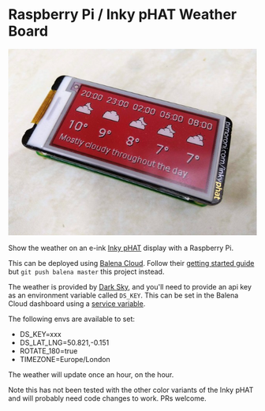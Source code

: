 # Raspberry Pi / Inky pHAT Weather Board

![Photo of the weather board](photo.jpg)

Show the weather on an e-ink [Inky pHAT](https://shop.pimoroni.com/products/inky-phat?variant=12549254217811) display with a Raspberry Pi.

This can be deployed using [Balena Cloud](https://www.balena.io/cloud). Follow their [getting started guide](https://www.balena.io/docs/learn/getting-started/raspberrypi3/nodejs/) but `git push balena master` this project instead. 

The weather is provided by [Dark Sky](https://darksky.net/dev), and you'll need to provide an api key as an environment variable called `DS_KEY`. This can be set in the Balena Cloud dashboard using a [service variable](https://www.balena.io/docs/learn/manage/serv-vars/).

The following envs are available to set:

- DS_KEY=xxx
- DS_LAT_LNG=50.821,-0.151
- ROTATE_180=true
- TIMEZONE=Europe/London

The weather will update once an hour, on the hour.

Note this has not been tested with the other color variants of the Inky pHAT and will probably need code changes to work. PRs welcome. 

